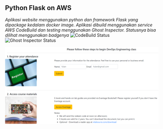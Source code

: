## Python Flask on AWS
_Aplikasi website menggunakan python dan framework Flask yang dipackage kedalam docker image. Aplikasi dibuild menggunakan service AWS CodeBuild dan testing menggunakan Ghost Inspector. Statusnya bisa dilihat menggunakan badgenya_
![CodeBuild Status](https://codebuild.us-east-1.amazonaws.com/badges?uuid=eyJlbmNyeXB0ZWREYXRhIjoiRVV2L0FMS2tTR3gyV0lkNjdWSXlDVFV0VTVJOXNDa0I3R0FNYU9QcFlLNVJ2RDdha2lBQlVnOHlkK01Mc0ViYUJBWUVCcDd2cnBUK1dlMkZuYnNpM1hNPSIsIml2UGFyYW1ldGVyU3BlYyI6Ikh3RFJNSldQdHlLd1FBT0IiLCJtYXRlcmlhbFNldFNlcmlhbCI6MX0%3D&branch=main)
![Ghost Inspector Status](https://api.ghostinspector.com/v1/tests/626421934766b25814df6f2b/status-badge)

![Index aplikasi](static/index.png)
